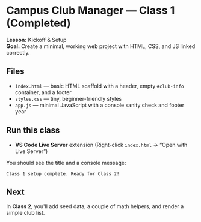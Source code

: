 # Campus Club Manager — Class 1 (Completed)

**Lesson:** Kickoff & Setup  
**Goal:** Create a minimal, working web project with HTML, CSS, and JS linked correctly.

## Files

- `index.html` — basic HTML scaffold with a header, empty `#club-info` container, and a footer
- `styles.css` — tiny, beginner-friendly styles
- `app.js` — minimal JavaScript with a console sanity check and footer year

## Run this class

- **VS Code Live Server** extension (Right-click `index.html` → “Open with Live Server”)

You should see the title and a console message:

```
Class 1 setup complete. Ready for Class 2!
```

## Next

In **Class 2**, you'll add seed data, a couple of math helpers, and render a simple club list.

